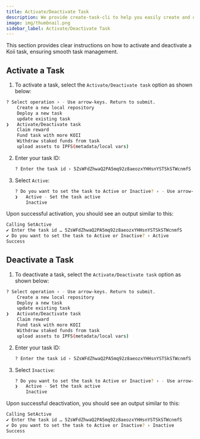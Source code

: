 ```yaml
---
title: Activate/Deactivate Task
description: We provide create-task-cli to help you easily create and deploy your task.
image: img/thumbnail.png
sidebar_label: Activate/Deactivate Task
---
```


This section provides clear instructions on how to activate and deactivate a Koii task, ensuring smooth task management.

## Activate a Task

1. To activate a task, select the `Activate/Deactivate task` option as shown below:

```sh
? Select operation › - Use arrow-keys. Return to submit.
    Create a new local repository
    Deploy a new task
    update existing task
❯   Activate/Deactivate task
    Claim reward
    Fund task with more KOII
    Withdraw staked funds from task
    upload assets to IPFS(metadata/local vars)
```

2. Enter your task ID:

    ```sh
    ? Enter the task id › 5ZsWFdZhwaQ2PA5mq92z8aeozxYHHsnYSTSkSTWcnmfS
    ```

3. Select `Active`:

    ```sh
    ? Do you want to set the task to Active or Inactive? › - Use arrow-keys. Return to submit.
    ❯   Active - Set the task active
        Inactive
    ```

Upon successful activation, you should see an output similar to this:
```sh
Calling SetActive
✔ Enter the task id … 5ZsWFdZhwaQ2PA5mq92z8aeozxYHHsnYSTSkSTWcnmfS
✔ Do you want to set the task to Active or Inactive? › Active
Success
```

##  Deactivate a Task

1. To deactivate a task, select the `Activate/Deactivate task` option as shown below:

```sh
? Select operation › - Use arrow-keys. Return to submit.
    Create a new local repository
    Deploy a new task
    update existing task
❯   Activate/Deactivate task
    Claim reward
    Fund task with more KOII
    Withdraw staked funds from task
    upload assets to IPFS(metadata/local vars)
```

2. Enter your task ID:

    ```sh
    ? Enter the task id › 5ZsWFdZhwaQ2PA5mq92z8aeozxYHHsnYSTSkSTWcnmfS
    ```

3. Select `Inactive`:

    ```sh
    ? Do you want to set the task to Active or Inactive? › - Use arrow-keys. Return to submit.
    ❯   Active - Set the task active
        Inactive
    ```

Upon successful deactivation, you should see an output similar to this:
```sh
Calling SetActive
✔ Enter the task id … 5ZsWFdZhwaQ2PA5mq92z8aeozxYHHsnYSTSkSTWcnmfS
✔ Do you want to set the task to Active or Inactive? › Inactive
Success
```
